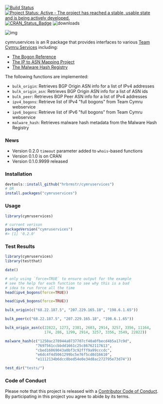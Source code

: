 <!-- README.md is generated from README.Rmd. Please edit that file -->
[![Build Status](https://travis-ci.org/hrbrmstr/cymruservices.svg)](https://travis-ci.org/hrbrmstr/cymruservices) [![Project Status: Active - The project has reached a stable, usable state and is being actively developed.](http://www.repostatus.org/badges/0.1.0/active.svg)](http://www.repostatus.org/#active) [![CRAN\_Status\_Badge](http://www.r-pkg.org/badges/version/cymruservices)](http://cran.r-project.org/package=cymruservices) ![downloads](http://cranlogs.r-pkg.org/badges/grand-total/cymruservices/)

![img](dragonr.jpg)

cymruservices is an R package that provides interfaces to various [Team Cymru Services](http://www.team-cymru.org/services.html) including:

-   [The Bogon Reference](http://www.team-cymru.org/bogon-reference.html)
-   [The IP to ASN Mapping Project](http://www.team-cymru.org/IP-ASN-mapping.html)
-   [The Malware Hash Registry](http://www.team-cymru.org/MHR.html)

The following functions are implemented:

-   `bulk_origin`: Retrieves BGP Origin ASN info for a list of IPv4 addresses
-   `bulk_origin_asn`: Retrieves BGP Origin ASN info for a list of ASN ids
-   `bulk_peer`: Retrieves BGP Peer ASN info for a list of IPv4 addresses
-   `ipv4_bogons`: Retrieve list of IPv4 "full bogons" from Team Cymru webservice
-   `ipv6_bogons`: Retrieve list of IPv6 "full bogons" from Team Cymru webservice
-   `malware_hash`: Retrieves malware hash metadata from the Malware Hash Registry

### News

-   Version 0.2.0 `timeout` parameter added to `whois`-based functions
-   Version 0.1.0 is on CRAN
-   Version 0.1.0.9999 released

### Installation

``` r
devtools::install_github("hrbrmstr/cymruservices")
# OR
install.packages("cymruservices")
```

### Usage

``` r
library(cymruservices)

# current verison
packageVersion("cymruservices")
#> [1] '0.2.0'
```

### Test Results

``` r
library(cymruservices)
library(testthat)

date()

# only using `force=TRUE` to ensure output for the example
# see the help for each function to see why this is a bad
# idea to run force all the time
head(ipv4_bogons(force=TRUE))

head(ipv6_bogons(force=TRUE))

bulk_origin(c("68.22.187.5", "207.229.165.18", "198.6.1.65"))

bulk_peer(c("68.22.187.5", "207.229.165.18", "198.6.1.65"))

bulk_origin_asn(c(22822, 1273, 2381, 2603, 2914, 3257, 3356, 11164,
                  174, 286, 1299, 2914, 3257, 3356, 3549, 22822))

malware_hash(c("1250ac278944a0737707cf40a0fbecd4b5a17c9d",
              "7697561ccbbdd1661c25c86762117613",
              "cbed16069043a0bf3c92fff9a99cccdc",
              "e6dc4f4d5061299bc5e76f5cd8d16610",
              "e1112134b6dcc8bed54e0e34d8ac272795e73d74"))

test_dir("tests/")
```

### Code of Conduct

Please note that this project is released with a [Contributor Code of Conduct](CONDUCT.md). By participating in this project you agree to abide by its terms.

